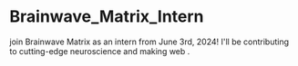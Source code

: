 # Brainwave_Matrix_Intern
 join Brainwave Matrix as an intern from June 3rd, 2024! I'll be contributing to cutting-edge neuroscience and making web .
